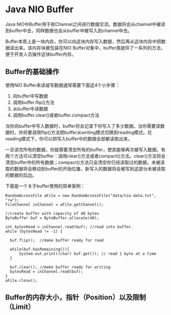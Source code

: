 # Java NIO Buffer

Java NIO中Buffer用于和Channel之间进行数据交流。数据将会从channel中被读到buffer中去，同样数据也会从buffer中被写入到channel中去。

Buffer本质上是一块内存，你可以向这块内存写入数据，然后再从这块内存中把数据读出来。该内存块被包装在NIO Buffer对象中，buffer类提供了一系列的方法，便于开发人员操作这块buffer内存。

## Buffer的基础操作

使用NIO Buffer来读或写数据通常需要下面这4个小步骤：

1. 向buffer中写数据
2. 调用buffer.flip\(\)方法
3. 从buffer中读数据
4. 调用buffer.clear\(\)或者buffer.compact方法

当你向buffer中写入数据时，buffer将会记录下你写入了多少数据。当你需要读数据时，你将要调用flip\(\)方法把buffer从writing模式切换到reading模式。在reading模式下，你可以把写入buffer中的数据全部都读取出来。

一旦读完所有的数据，你就需要清空所有的buffer，使其能够再次被写入数据。有两个方法可以清空buffer：调用clear\(\)方法或者compact\(\)方法。clear\(\)方法将会清空buffer中的所有数据；compact\(\)方法只会清空你已经读取过的数据，未被读取的数据将会移动到buffer的开始位置，新写入的数据将会被写到这部分未被读取的数据的后边。

下面是一个关于buffer使用的简单案例：

```
RandomAccessFile aFile = new RandomAccessFile("data/nio-data.txt", "rw");
FileChannel inChannel = aFile.getChannel();

//create buffer with capacity of 48 bytes
ByteBuffer buf = ByteBuffer.allocate(48);

int bytesRead = inChannel.read(buf); //read into buffer.
while (bytesRead != -1) {

  buf.flip();  //make buffer ready for read

  while(buf.hasRemaining()){
      System.out.print((char) buf.get()); // read 1 byte at a time
  }

  buf.clear(); //make buffer ready for writing
  bytesRead = inChannel.read(buf);
}
aFile.close();
```

## Buffer的内存大小，指针（Position）以及限制（Limit）



